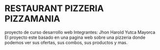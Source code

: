 # RESTAURANT PIZZERIA PIZZAMANIA
 proyecto de curso desarrollo web 
 Integrantes:
 Jhon Harold Yutca Mayorca
 El proyecto este basado en una pagina web sobre una pizzeria donde podemos ver sus ofertas, sus combos, sus productos y mas.
